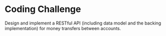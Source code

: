 # Coding Challenge

Design and implement a RESTful API (including data model and the backing implementation)
for money transfers between accounts.
